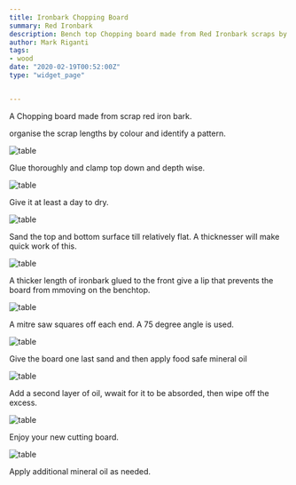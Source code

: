 ```yaml
---
title: Ironbark Chopping Board
summary: Red Ironbark
description: Bench top Chopping board made from Red Ironbark scraps by Mark Riganti 
author: Mark Riganti 
tags:
- wood
date: "2020-02-19T00:52:00Z"
type: "widget_page" 


---
```


A Chopping board made from scrap red iron bark.


organise the scrap lengths by colour and identify a pattern.

![table](/img/project/chopping/I01.jpg) 

Glue thoroughly and clamp top down and depth wise.

![table](/img/project/chopping/I02.jpg) 

Give it at least a day to dry.

![table](/img/project/chopping/I03.jpg) 

Sand the top and bottom surface till relatively flat. A thicknesser will make quick work of this.

![table](/img/project/chopping/I04.jpg) 

A thicker length of ironbark glued to the front give a lip that prevents the board from mmoving on the benchtop.

![table](/img/project/chopping/I05.jpg) 

A mitre saw squares off each end. A 75 degree angle is used.

![table](/img/project/chopping/I06.jpg) 

Give the board one last sand and then apply food safe mineral oil

![table](/img/project/chopping/I07.jpg) 

Add a second layer of oil, wwait for it to be absorded, then wipe off the excess.

![table](/img/project/chopping/I08.jpg) 

Enjoy your new cutting board.

![table](/img/project/chopping/G3.jpg) 

Apply additional mineral oil as needed.
